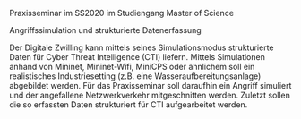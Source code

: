 Praxisseminar im SS2020 im Studiengang Master of Science

Angriffssimulation und strukturierte Datenerfassung

Der Digitale Zwilling kann mittels seines Simulationsmodus strukturierte Daten für Cyber Threat Intelligence (CTI) liefern. Mittels Simulationen anhand von Mininet, Mininet-Wifi, MiniCPS oder ähnlichem soll ein realistisches Industriesetting (z.B. eine Wasseraufbereitungsanlage) abgebildet werden. Für das Praxisseminar soll daraufhin ein Angriff simuliert und der angefallene Netzwerkverkehr mitgeschnitten werden. Zuletzt sollen die so erfassten Daten strukturiert für CTI aufgearbeitet werden.